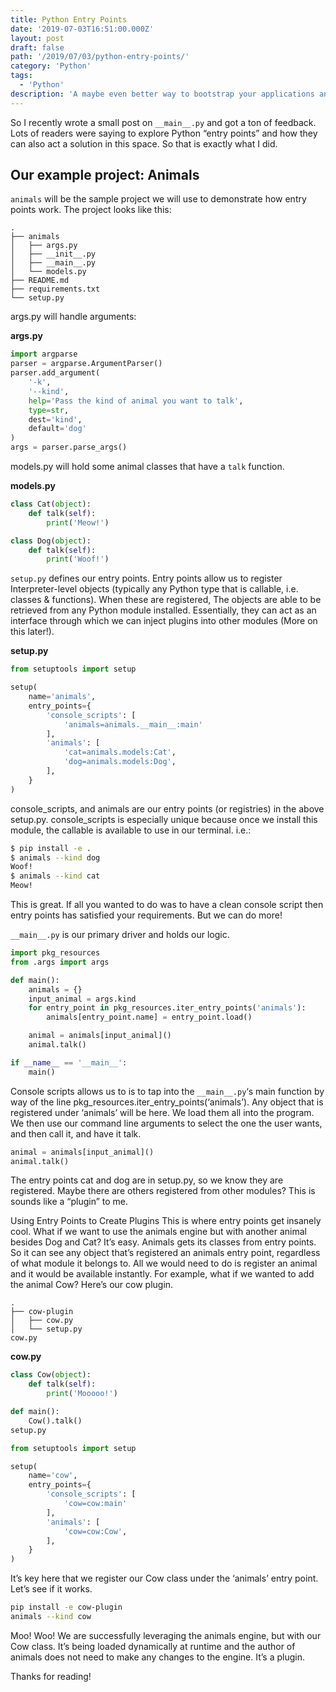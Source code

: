 ```yaml
---
title: Python Entry Points
date: '2019-07-03T16:51:00.000Z'
layout: post
draft: false
path: '/2019/07/03/python-entry-points/'
category: 'Python'
tags:
  - 'Python'
description: 'A maybe even better way to bootstrap your applications and get a CLI interface.'
---
```


So I recently wrote a small post on `__main__.py` and got a ton of feedback. Lots of readers were saying to explore Python “entry points” and how they can also act a solution in this space. So that is exactly what I did.

## Our example project: Animals

`animals` will be the sample project we will use to demonstrate how entry points work. The project looks like this:

```
.
├── animals
│   ├── args.py
│   ├── __init__.py
│   ├── __main__.py
│   └── models.py
├── README.md
├── requirements.txt
└── setup.py
```

args.py will handle arguments:

**args.py**

```python
import argparse
parser = argparse.ArgumentParser()
parser.add_argument(
    '-k',
    '--kind',
    help='Pass the kind of animal you want to talk',
    type=str,
    dest='kind',
    default='dog'
)
args = parser.parse_args()
```

models.py will hold some animal classes that have a `talk` function.

**models.py**

```python
class Cat(object):
    def talk(self):
        print('Meow!')

class Dog(object):
    def talk(self):
        print('Woof!')
```

`setup.py` defines our entry points. Entry points allow us to register Interpreter-level objects (typically any Python type that is callable, i.e. classes & functions). When these are registered, The objects are able to be retrieved from any Python module installed. Essentially, they can act as an interface through which we can inject plugins into other modules (More on this later!).

**setup.py**

```python
from setuptools import setup

setup(
    name='animals',
    entry_points={
        'console_scripts': [
            'animals=animals.__main__:main'
        ],
        'animals': [
            'cat=animals.models:Cat',
            'dog=animals.models:Dog',
        ],
    }
)
```

console_scripts, and animals are our entry points (or registries) in the above setup.py. console_scripts is especially unique because once we install this module, the callable is available to use in our terminal. i.e.:

```sh
$ pip install -e .
$ animals --kind dog
Woof!
$ animals --kind cat
Meow!
```

This is great. If all you wanted to do was to have a clean console script then entry points has satisfied your requirements. But we can do more!

`__main__.py` is our primary driver and holds our logic.

```python
import pkg_resources
from .args import args

def main():
    animals = {}
    input_animal = args.kind
    for entry_point in pkg_resources.iter_entry_points('animals'):
        animals[entry_point.name] = entry_point.load()

    animal = animals[input_animal]()
    animal.talk()

if __name__ == '__main__':
    main()
```

Console scripts allows us to is to tap into the `__main__.py`‘s main function by way of the line pkg_resources.iter_entry_points(‘animals’). Any object that is registered under ‘animals’ will be here. We load them all into the program. We then use our command line arguments to select the one the user wants, and then call it, and have it talk.

```python
animal = animals[input_animal]()
animal.talk()
```

The entry points cat and dog are in setup.py, so we know they are registered. Maybe there are others registered from other modules? This is sounds like a “plugin” to me.

Using Entry Points to Create Plugins
This is where entry points get insanely cool. What if we want to use the animals engine but with another animal besides Dog and Cat? It’s easy. Animals gets its classes from entry points. So it can see any object that’s registered an animals entry point, regardless of what module it belongs to. All we would need to do is register an animal and it would be available instantly. For example, what if we wanted to add the animal Cow? Here’s our cow plugin.

```
.
├── cow-plugin
│   ├── cow.py
│   └── setup.py
cow.py
```

**cow.py**

```python
class Cow(object):
    def talk(self):
        print('Mooooo!')

def main():
    Cow().talk()
setup.py

from setuptools import setup

setup(
    name='cow',
    entry_points={
        'console_scripts': [
            'cow=cow:main'
        ],
        'animals': [
            'cow=cow:Cow',
        ],
    }
)
```

It’s key here that we register our Cow class under the ‘animals’ entry point. Let’s see if it works.

```sh
pip install -e cow-plugin
animals --kind cow
```

Moo!
Woo! We are successfully leveraging the animals engine, but with our Cow class. It’s being loaded dynamically at runtime and the author of animals does not need to make any changes to the engine. It’s a plugin.

Thanks for reading!
